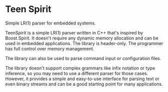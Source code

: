 # Teen Spirit

Simple LR(1) parser for embedded systems.

TeenSpirit is a simple LR(1) parser written in C++ that's inspired by Boost.Spirit. It doesn't require any dynamic memory allocation and can be used in embedded applications. The library is header-only. The programmer has full control over memory management.

The library can also be used to parse command input or configuration files.

The library doesn't support complex grammars like infix notation or type inference, so you may need to use a different parser for those cases. However, it provides a simple and easy-to-use interface for parsing text or even binary streams and can be a good starting point for many applications.
